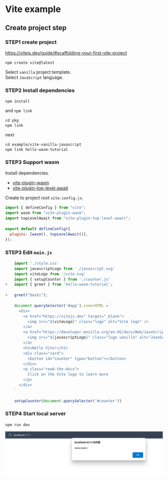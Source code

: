 # Vite example

## Create project step

### STEP1 create project

https://vitejs.dev/guide/#scaffolding-your-first-vite-project

```shell
npm create vite@latest
```

Select `vanilla` project template.  
Select `JavaScript` language.

### STEP2 Install dependencies

```shell
npm install
```

and `npm link`

```shell
cd pkg
npm link
```

next

```shell
cd example/vite-vanilla-javascript
npm link hello-wasm-tutorial
```

### STEP3 Support wasm

Install dependencies.

- [vite-plugin-wasm](https://github.com/Menci/vite-plugin-wasm)
- [vite-plugin-top-level-await](https://github.com/Menci/vite-plugin-top-level-await)

Create to project root `vite.config.js`.

```js
import { defineConfig } from "vite";
import wasm from "vite-plugin-wasm";
import topLevelAwait from "vite-plugin-top-level-await";

export default defineConfig({
  plugins: [wasm(), topLevelAwait()],
});
```

### STEP3 Edit `main.js`

```js
    import './style.css'
    import javascriptLogo from './javascript.svg'
    import viteLogo from '/vite.svg'
    import { setupCounter } from './counter.js'
+   import { greet } from 'hello-wasm-tutorial';

+   greet("Daiki");

    document.querySelector('#app').innerHTML = `
      <div>
        <a href="https://vitejs.dev" target="_blank">
          <img src="${viteLogo}" class="logo" alt="Vite logo" />
        </a>
        <a href="https://developer.mozilla.org/en-US/docs/Web/JavaScript" target="_blank">
          <img src="${javascriptLogo}" class="logo vanilla" alt="JavaScript logo" />
        </a>
        <h1>Hello Vite!</h1>
        <div class="card">
          <button id="counter" type="button"></button>
        </div>
        <p class="read-the-docs">
          Click on the Vite logo to learn more
        </p>
      </div>
    `

    setupCounter(document.querySelector('#counter'))
```

### STEP4 Start local server

```shell
npm run dev
```

![success](./public/success-localserver.png)
